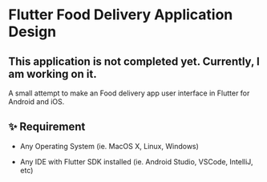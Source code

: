 # Flutter Food Delivery Application Design

## This application is not completed yet. Currently, I am working on it. 
A small attempt to make an Food delivery app user interface in Flutter for Android and iOS.

## ✨ Requirement

* Any Operating System (ie. MacOS X, Linux, Windows)

* Any IDE with Flutter SDK installed (ie.  Android Studio, VSCode, IntelliJ, etc)




